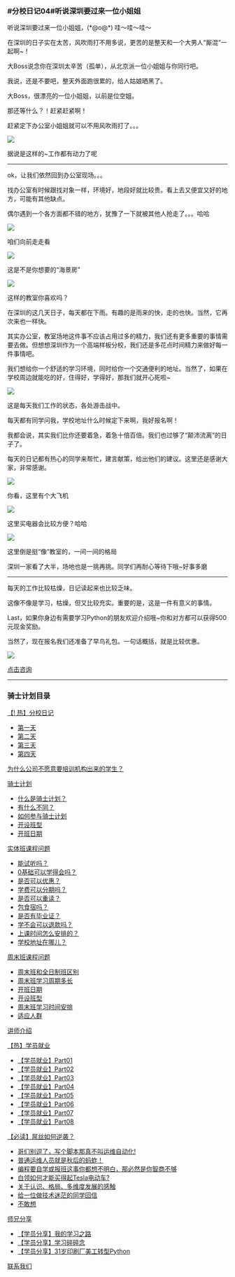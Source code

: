 ### #分校日记04#听说深圳要过来一位小姐姐
听说深圳要过来一位小姐姐，(\*@ο@\*) 哇～哇～哇～

在深圳的日子实在太苦，风吹雨打不用多说，更苦的是整天和一个大男人“厮混”一起啊~！

大Boss说念你在深圳太辛苦（孤单），从北京派一位小姐姐与你同行吧。

我说，还是不要吧，整天外面跑很累的，给人姑娘晒黑了。

大Boss，很漂亮的一位小姐姐，以前是位空姐。

那还等什么？！赶紧赶紧啊！

赶紧定下办公室小姐姐就可以不用风吹雨打了。。。  

![](https://hcdn1.luffycity.com/data/knight/diary/04/09.jpg)  

据说是这样的~工作都有动力了呢

***

ok，让我们依然回到办公室现场。。。

找办公室有时候跟找对象一样，环境好，地段好就比较贵。看上去又便宜又好的地方，可能有其他缺点。

偶尔遇到一个各方面都不错的地方，犹豫了一下就被其他人抢走了。。。哈哈

![](https://hcdn1.luffycity.com/data/knight/diary/04/01.jpg)  

咱们向前走走看

![](https://hcdn1.luffycity.com/data/knight/diary/04/02.jpg)  

这是不是你想要的“海景房”

![](https://hcdn1.luffycity.com/data/knight/diary/04/03.jpg)  

这样的教室你喜欢吗？

在深圳的这几天日子，每天都在下雨。有趣的是雨来的快，走的也快。当然，它再次来也一样快。

其实办公室，教室场地这件事不应该占用过多的精力，我们还有更多重要的事情需要去做。但想想深圳作为一个高端样板分校，我们还是多花点时间精力来做好每一件事情吧。

我们想给你一个舒适的学习环境，同时给你一个交通便利的地址。当然了，如果在学校周边就能吃的好，住得好，学得好，那我们就开心死啦~


![](https://hcdn1.luffycity.com/data/knight/diary/04/04.jpg)  

这是每天我们工作的状态，各处游击战中。

每天都有同学问我，学校地址什么时候定下来啊，我好报名啊！

我都会说，其实我们比你还要着急，着急十倍百倍。我们也过够了“颠沛流离”的日子了。

每天的日记都有热心的同学来帮忙，建言献策，给出他们的建议。这里还是感谢大家，非常感谢。

![](https://hcdn1.luffycity.com/data/knight/diary/04/05.jpg)  

你看，这里有个大飞机


![](https://hcdn1.luffycity.com/data/knight/diary/04/06.jpg)  

这里买电器会比较方便？哈哈

![](https://hcdn1.luffycity.com/data/knight/diary/04/07.jpg)  

这里倒是挺“像”教室的，一间一间的格局

深圳一家看了大半，场地也是一挑再挑。同学们再耐心等待下哦~好事多磨

***

每天的工作比较枯燥，日记读起来也比较乏味。

这像不像是学习，枯燥，但又比较充实。重要的是，这是一件有意义的事情。

Last，如果你身边有需要学习Python的朋友欢迎介绍哦~你和对方都可以获得500元现金奖励。

当然了，现在报名我们还准备了早鸟礼包。一句话概括，就是比较优惠。

![](https://hcdn1.luffycity.com/data/knight/diary/04/08.png)  

[点击咨询](http://wwwtb.53kf.com/webCompany.php?style=1&arg=10155416)

***

### 骑士计划目录

[【! 热】分校日记](https://www.luffycity.com/qsjh-book/diary/)
- [第一天](https://www.luffycity.com/qsjh-book/diary/chapter01.html)
- [第二天](https://www.luffycity.com/qsjh-book/diary/chapter02.html)
- [第三天](https://www.luffycity.com/qsjh-book/diary/chapter03.html)
- [第四天](https://www.luffycity.com/qsjh-book/diary/chapter04.html)

[为什么公司不愿意要培训机构出来的学生？](https://www.luffycity.com/qsjh-book/advertorial.html)

[骑士计划](https://www.luffycity.com/qsjh-book/knight/)
- [什么是骑士计划？](https://www.luffycity.com/qsjh-book/knight/chapter01.html)
- [有什么不同？](https://www.luffycity.com/qsjh-book/knight/chapter02.html)
- [如何参与骑士计划](https://www.luffycity.com/qsjh-book/knight/chapter03.html)
- [开设班型](https://www.luffycity.com/qsjh-book/knight/chapter04.html)
- [开班日期](https://www.luffycity.com/qsjh-book/knight/chapter05.html)

[实体班课程问题](https://www.luffycity.com/qsjh-book/question/)
- [能试听吗？](https://www.luffycity.com/qsjh-book/question/chapter01.html)
- [0基础可以学得会吗？](https://www.luffycity.com/qsjh-book/question/chapter02.html)
- [是否可以优惠？](https://www.luffycity.com/qsjh-book/question/chapter03.html)
- [学费可以分期吗？](https://www.luffycity.com/qsjh-book/question/chapter04.html)
- [是否可以重读？](https://www.luffycity.com/qsjh-book/question/chapter05.html)
- [包食宿吗？](https://www.luffycity.com/qsjh-book/question/chapter06.html)
- [是否有毕业证？](https://www.luffycity.com/qsjh-book/question/chapter07.html)
- [学不会可以退款吗？](https://www.luffycity.com/qsjh-book/question/chapter08.html)
- [上课时间怎么安排的？](https://www.luffycity.com/qsjh-book/question/chapter09.html)
- [学校地址在哪儿？](https://www.luffycity.com/qsjh-book/question/chapter10.html)

[周末班课程问题](https://www.luffycity.com/qsjh-book/wquestion/)

- [周末班和全日制班区别](https://www.luffycity.com/qsjh-book/wquestion/chapter01.html)
- [周末班学习周期多长](https://www.luffycity.com/qsjh-book/wquestion/chapter02.html)
- [开班日期](https://www.luffycity.com/qsjh-book/wquestion/chapter03.html)
- [开设班型](https://www.luffycity.com/qsjh-book/wquestion/chapter04.html)
- [周末班学习时间安排](https://www.luffycity.com/qsjh-book/wquestion/chapter05.html)
- [适应人群](https://www.luffycity.com/qsjh-book/wquestion/chapter06.html)


[讲师介绍](https://www.luffycity.com/qsjh-book/techers.html)

[【热】学员就业](https://www.luffycity.com/qsjh-book/jobs/)
- [【学员就业】Part01](https://www.luffycity.com/qsjh-book/jobs/chapter01.html)
- [【学员就业】Part02](https://www.luffycity.com/qsjh-book/jobs/chapter02.html)
- [【学员就业】Part03](https://www.luffycity.com/qsjh-book/jobs/chapter03.html)
- [【学员就业】Part04](https://www.luffycity.com/qsjh-book/jobs/chapter04.html)
- [【学员就业】Part05](https://www.luffycity.com/qsjh-book/jobs/chapter05.html)
- [【学员就业】Part06](https://www.luffycity.com/qsjh-book/jobs/chapter06.html)
- [【学员就业】Part07](https://www.luffycity.com/qsjh-book/jobs/chapter07.html)
- [【学员就业】Part08](https://www.luffycity.com/qsjh-book/jobs/chapter08.html)

[【必读】屌丝如何逆袭？](https://www.luffycity.com/qsjh-book/soul/)

- [哥们别逗了，写个脚本那真不叫运维自动化!](https://www.luffycity.com/qsjh-book/soul/chapter01.html)
- [普通运维人员就是秋后的蚂蚱！](https://www.luffycity.com/qsjh-book/soul/chapter02.html)
- [编程要自学或报班这事你都想不明白，那必然是你智商不够](https://www.luffycity.com/qsjh-book/soul/chapter03.html)
- [白领如何才能买得起Tesla电动车?](https://www.luffycity.com/qsjh-book/soul/chapter04.html)
- [关于认识、格局、多维度发展的感触](https://www.luffycity.com/qsjh-book/soul/chapter05.html)
- [给一位做技术迷茫的同学回信](https://www.luffycity.com/qsjh-book/soul/chapter06.html)
- [不敢想](https://www.luffycity.com/qsjh-book/soul/chapter07.html)

[师兄分享](https://www.luffycity.com/qsjh-book/bro/)
- [【学员分享】我的学习之路](https://www.luffycity.com/qsjh-book/bro/chapter01.html)
- [【学员分享】学习碎碎念](https://www.luffycity.com/qsjh-book/bro/chapter02.html)
- [【学员分享】31岁印刷厂美工转型Python](https://www.luffycity.com/qsjh-book/bro/chapter03.html)

[联系我们](https://www.luffycity.com/qsjh-book/contact.html)
